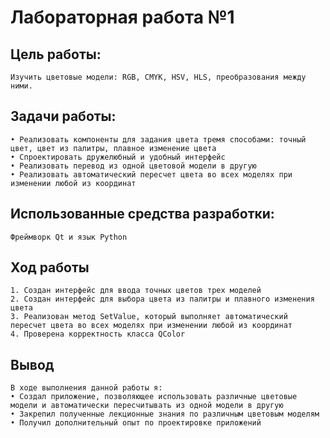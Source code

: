 # Лабораторная работа №1

## Цель работы:
	Изучить цветовые модели: RGB, CMYK, HSV, HLS, преобразования между ними. 

## Задачи работы:
    • Реализовать компоненты для задания цвета тремя способами: точный цвет, цвет из палитры, плавное изменение цвета
    • Спроектировать дружелюбный и удобный интерфейс
    • Реализовать перевод из одной цветовой модели в другую
    • Реализовать автоматический пересчет цвета во всех моделях при изменении любой из координат

## Использованные средства разработки:
    Фреймворк Qt и язык Python

## Ход работы
    1. Создан интерфейс для ввода точных цветов трех моделей
    2. Создан интерфейс для выбора цвета из палитры и плавного изменения цвета
    3. Реализован метод SetValue, который выполняет автоматический пересчет цвета во всех моделях при изменении любой из координат
    4. Проверена корректность класса QColor

## Вывод
	В ходе выполнения данной работы я:
    • Создал приложение, позволяющее использовать различные цветовые модели и автоматически пересчитывать из одной модели в другую
    • Закрепил полученные лекционные знания по различным цветовым моделям 
    • Получил дополнительный опыт по проектировке приложений
